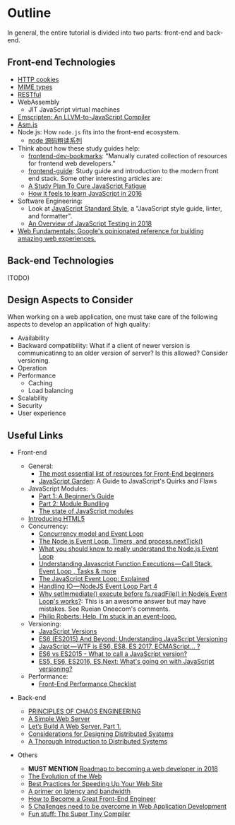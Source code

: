 # Outline

In general, the entire tutorial is divided into two parts: front-end and back-end.

## Front-end Technologies

- [HTTP cookies](https://developer.mozilla.org/en-US/docs/Web/HTTP/Cookies)
- [MIME types](https://developer.mozilla.org/en-US/docs/Web/HTTP/Basics_of_HTTP/MIME_types)
- [RESTful](https://en.wikipedia.org/wiki/Representational_state_transfer)
- WebAssembly
  - JIT JavaScript virtual machines
- [Emscripten: An LLVM-to-JavaScript Compiler](https://github.com/kripken/emscripten)
- [Asm.js](http://asmjs.org/spec/latest/)
- Node.js: How `node.js` fits into the front-end ecosystem.
  - [node 源码粗读系列](https://github.com/xtx1130/blog)
- Think about how these study guides help:
  - [frontend-dev-bookmarks](https://github.com/dypsilon/frontend-dev-bookmarks): "Manually curated collection of resources for frontend web developers."
  - [frontend-guide](https://github.com/grab/front-end-guide): Study guide and introduction to the modern front end stack. Some other interesting articles are:
  - [A Study Plan To Cure JavaScript Fatigue](https://medium.freecodecamp.org/a-study-plan-to-cure-javascript-fatigue-8ad3a54f2eb1)
  - [How it feels to learn JavaScript in 2016](https://hackernoon.com/how-it-feels-to-learn-javascript-in-2016-d3a717dd577f)
- Software Engineering:
  - Look at [JavaScript Standard Style](https://standardjs.com/), a "JavaScript style guide, linter, and formatter".
  - [An Overview of JavaScript Testing in 2018](https://medium.com/welldone-software/an-overview-of-javascript-testing-in-2018-f68950900bc3)
- [Web Fundamentals: Google's opinionated reference for building amazing web experiences.](https://developers.google.com/web/fundamentals/)

## Back-end Technologies

(TODO)

## Design Aspects to Consider

When working on a web application, one must take care of the following aspects to develop an application of high quality:

- Availability
- Backward compatibility: What if a client of newer version is communicatinng to an older version of server? Is this allowed? Consider versioning.
- Operation
- Performance
  - Caching
  - Load balancing
- Scalability
- Security
- User experience

## Useful Links

- Front-end
  - General:
    - [The most essential list of resources for Front-End beginners](https://github.com/thedaviddias/Resources-Front-End-Beginner)
    - [JavaScript Garden](http://bonsaiden.github.io/JavaScript-Garden): A Guide to JavaScript's Quirks and Flaws
  - JavaScript Modules:
    - [Part 1: A Beginner’s Guide](https://medium.freecodecamp.org/javascript-modules-a-beginner-s-guide-783f7d7a5fcc)
    - [Part 2: Module Bundling](https://medium.freecodecamp.org/javascript-modules-part-2-module-bundling-5020383cf306)
    - [The state of JavaScript modules](https://medium.com/webpack/the-state-of-javascript-modules-4636d1774358)
  - [Introducing HTML5](https://introducinghtml5.com/)
  - Concurrency:
    - [Concurrency model and Event Loop](https://developer.mozilla.org/en-US/docs/Web/JavaScript/EventLoop)
    - [The Node.js Event Loop, Timers, and process.nextTick()](https://nodejs.org/en/docs/guides/event-loop-timers-and-nexttick/)
    - [What you should know to really understand the Node.js Event Loop](https://medium.com/the-node-js-collection/what-you-should-know-to-really-understand-the-node-js-event-loop-and-its-metrics-c4907b19da4c)
    - [Understanding Javascript Function Executions — Call Stack, Event Loop , Tasks & more](https://medium.com/@gaurav.pandvia/understanding-javascript-function-executions-tasks-event-loop-call-stack-more-part-1-5683dea1f5ec)
    - [The JavaScript Event Loop: Explained](https://blog.carbonfive.com/2013/10/27/the-javascript-event-loop-explained/)
    - [Handling IO — NodeJS Event Loop Part 4](https://jsblog.insiderattack.net/handling-io-nodejs-event-loop-part-4-418062f917d1)
    - [Why setImmediate() execute before fs.readFile() in Nodejs Event Loop's works?](https://stackoverflow.com/a/47727402/630364): This is an awesome answer but may have mistakes. See Rueian Oneecom's comments.
    - [Philip Roberts: Help, I’m stuck in an event-loop.](https://vimeo.com/96425312)
  - Versioning:
    - [JavaScript Versions](https://www.w3schools.com/js/js_versions.asp)
    - [ES6 (ES2015) And Beyond: Understanding JavaScript Versioning](https://www.sitepoint.com/javascript-versioning-es6-es2015/)
    - [JavaScript — WTF is ES6, ES8, ES 2017, ECMAScript… ?](https://codeburst.io/javascript-wtf-is-es6-es8-es-2017-ecmascript-dca859e4821c)
    - [ES6 vs ES2015 - What to call a JavaScript version?](https://bytearcher.com/articles/es6-vs-es2015-name/)
    - [ES5, ES6, ES2016, ES.Next: What's going on with JavaScript versioning?](https://benmccormick.org/2015/09/14/es5-es6-es2016-es-next-whats-going-on-with-javascript-versioning/?utm_medium=email)
  - Performance:
    - [Front-End Performance Checklist](https://github.com/thedaviddias/Front-End-Performance-Checklist)

- Back-end
  - [PRINCIPLES OF CHAOS ENGINEERING](http://principlesofchaos.org/)
  - [A Simple Web Server](http://www.aosabook.org/en/500L/a-simple-web-server.html)
  - [Let’s Build A Web Server. Part 1.](https://ruslanspivak.com/lsbaws-part1/)
  - [Considerations for Designing Distributed Systems](https://msdn.microsoft.com/en-us/library/dd129908.aspx)
  - [A Thorough Introduction to Distributed Systems](https://hackernoon.com/a-thorough-introduction-to-distributed-systems-3b91562c9b3c)
- Others
  - **MUST MENTION** [Roadmap to becoming a web developer in 2018](https://github.com/kamranahmedse/developer-roadmap)
  - [The Evolution of the Web](http://www.evolutionoftheweb.com/?hl=en)
  - [Best Practices for Speeding Up Your Web Site](https://developer.yahoo.com/performance/rules.html)
  - [A primer on latency and bandwidth](https://www.oreilly.com/learning/primer-on-latency-and-bandwidth)
  - [How to Become a Great Front-End Engineer](https://philipwalton.com/articles/how-to-become-a-great-front-end-engineer/)
  - [5 Challenges need to be overcome in Web Application Development](https://medium.theuxblog.com/5-challenges-need-to-be-overcome-in-web-application-development-c03a67726ff1)
  - [Fun stuff: The Super Tiny Compiler](https://github.com/jamiebuilds/the-super-tiny-compiler)

